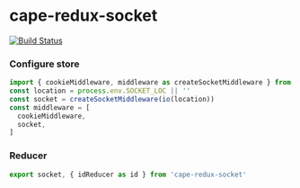 # cape-redux-socket

[![Build Status](https://travis-ci.org/cape-io/cape-redux-socket.svg?branch=master)](https://travis-ci.org/cape-io/cape-redux-socket)

### Configure store
```javascript
import { cookieMiddleware, middleware as createSocketMiddleware } from 'cape-redux-socket'
const location = process.env.SOCKET_LOC || ''
const socket = createSocketMiddleware(io(location))
const middleware = [
  cookieMiddleware,
  socket,
]
```

### Reducer
```javascript
export socket, { idReducer as id } from 'cape-redux-socket'
```
